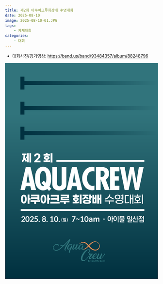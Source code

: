 ```yaml
---
title: 제2회 아쿠아크루회장배 수영대회
date: 2025-08-10
image: 2025-08-10-01.JPG
tags:
    - 자체대회
categories:
    - 대회
---
```


-   대회사진/경기영상: https://band.us/band/93484357/album/88248796

![](poster.PNG)
